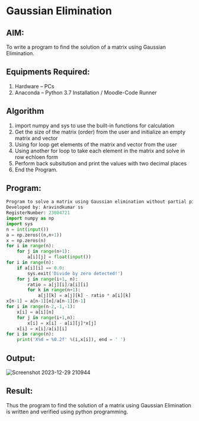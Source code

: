 # Gaussian Elimination

## AIM:
To write a program to find the solution of a matrix using Gaussian Elimination.

## Equipments Required:
1. Hardware – PCs
2. Anaconda – Python 3.7 Installation / Moodle-Code Runner

## Algorithm
1. import numpy and sys to use the built-in functions for calculation
2. Get the size of the matrix (order) from the user and initialize an empty matrix and vector
3. Using for loop get elements of the matrix and vector from the user
4. Using another for loop to take each element in the matrix and solve in row echloen form
5. Perform back subsitution and print the values with two decimal places
6. End the Program.
## Program:
```python
Program to solve a matrix using Gaussian elimination without partial pivoting.
Developed by: Aravindkumar ss
RegisterNumber: 23004721
import numpy as np
import sys
n = int(input())
a = np.zeros((n,n+1))
x = np.zeros(n)
for i in range(n):
    for j in range(n+1):
        a[i][j] = float(input())
for i in range(n):
    if a[i][i] == 0.0:
        sys.exit('Divide by zero detected!')
    for j in range(i+1, n):
        ratio = a[j][i]/a[i][i]
        for k in range(n+1):
            a[j][k] = a[j][k] - ratio * a[i][k]
x[n-1] = a[n-1][n]/a[n-1][n-1]
for i in range(n-2,-1,-1):
    x[i] = a[i][n]
    for j in range(i+1,n):
        x[i] = x[i] - a[i][j]*x[j]
    x[i] = x[i]/a[i][i]
for i in range(n):
    print('X%d = %0.2f' %(i,x[i]), end = ' ')
```

## Output:
![Screenshot 2023-12-29 210944](https://github.com/aravindkumar23004721/Gaussian/assets/148962674/62c18a6c-2d37-47c1-bd56-5077ab5f55fe)


## Result:
Thus the program to find the solution of a matrix using Gaussian Elimination is written and verified using python programming.

